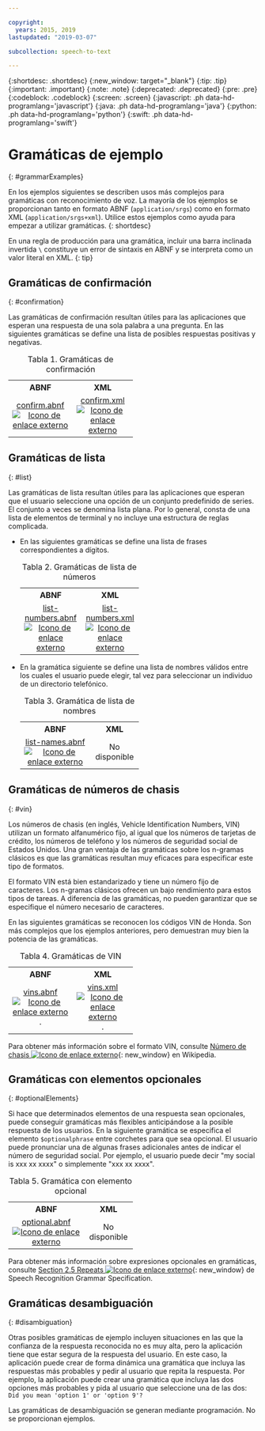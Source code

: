 ```yaml
---

copyright:
  years: 2015, 2019
lastupdated: "2019-03-07"

subcollection: speech-to-text

---
```


{:shortdesc: .shortdesc}
{:new_window: target="_blank"}
{:tip: .tip}
{:important: .important}
{:note: .note}
{:deprecated: .deprecated}
{:pre: .pre}
{:codeblock: .codeblock}
{:screen: .screen}
{:javascript: .ph data-hd-programlang='javascript'}
{:java: .ph data-hd-programlang='java'}
{:python: .ph data-hd-programlang='python'}
{:swift: .ph data-hd-programlang='swift'}

# Gramáticas de ejemplo
{: #grammarExamples}

En los ejemplos siguientes se describen usos más complejos para gramáticas con reconocimiento de voz. La mayoría de los ejemplos se proporcionan tanto en formato ABNF (`application/srgs`) como en formato XML (`application/srgs+xml`). Utilice estos ejemplos como ayuda para empezar a utilizar gramáticas.
{: shortdesc}

En una regla de producción para una gramática, incluir una barra inclinada invertida `\` constituye un error de sintaxis en ABNF y se interpreta como un valor literal en XML.
{: tip}

## Gramáticas de confirmación
{: #confirmation}

Las gramáticas de confirmación resultan útiles para las aplicaciones que esperan una respuesta de una sola palabra a una pregunta. En las siguientes gramáticas se define una lista de posibles respuestas positivas y negativas.

<table style="width:50%">
  <caption>Tabla 1. Gramáticas de confirmación</caption>
  <tr>
    <th style="text-align:center">ABNF</th>
    <th style="text-align:center">XML</th>
  </tr>
  <tr>
    <td style="text-align:center">
      <a target="_blank" href="https://watson-developer-cloud.github.io/doc-tutorial-downloads/speech-to-text/grammars/confirm.abnf" download="confirm.abnf">confirm.abnf <img src="../../icons/launch-glyph.svg" alt="Icono de enlace externo" title="Icono de enlace externo"></a>
    </td>
    <td style="text-align:center">
      <a target="_blank" href="https://watson-developer-cloud.github.io/doc-tutorial-downloads/speech-to-text/grammars/confirm.xml" download="confirm.xml">confirm.xml <img src="../../icons/launch-glyph.svg" alt="Icono de enlace externo" title="Icono de enlace externo"></a>
    </td>
  </tr>
</table>

## Gramáticas de lista
{: #list}

Las gramáticas de lista resultan útiles para las aplicaciones que esperan que el usuario seleccione una opción de un conjunto predefinido de series. El conjunto a veces se denomina lista plana. Por lo general, consta de una lista de elementos de terminal y no incluye una estructura de reglas complicada.

-   En las siguientes gramáticas se define una lista de frases correspondientes a dígitos.

    <table style="width:50%">
      <caption>Tabla 2. Gramáticas de lista de números</caption>
      <tr>
        <th style="text-align:center">ABNF</th>
        <th style="text-align:center">XML</th>
      </tr>
      <tr>
        <td style="text-align:center">
          <a target="_blank" href="https://watson-developer-cloud.github.io/doc-tutorial-downloads/speech-to-text/grammars/list-numbers.abnf" download="list-numbers.abnf">list-numbers.abnf <img src="../../icons/launch-glyph.svg" alt="Icono de enlace externo" title="Icono de enlace externo"></a>
        </td>
        <td style="text-align:center">
          <a target="_blank" href="https://watson-developer-cloud.github.io/doc-tutorial-downloads/speech-to-text/grammars/list-numbers.xml" download="list-numbers.xml">list-numbers.xml <img src="../../icons/launch-glyph.svg" alt="Icono de enlace externo" title="Icono de enlace externo"></a>
        </td>
      </tr>
    </table>

-   En la gramática siguiente se define una lista de nombres válidos entre los cuales el usuario puede elegir, tal vez para seleccionar un individuo de un directorio telefónico.

    <table style="width:50%">
      <caption>Tabla 3. Gramática de lista de nombres</caption>
      <tr>
        <th style="text-align:center">ABNF</th>
        <th style="text-align:center">XML</th>
      </tr>
      <tr>
        <td style="text-align:center">
          <a target="_blank" href="https://watson-developer-cloud.github.io/doc-tutorial-downloads/speech-to-text/grammars/list-names.abnf" download="list-names.abnf">list-names.abnf <img src="../../icons/launch-glyph.svg" alt="Icono de enlace externo" title="Icono de enlace externo"></a>
        </td>
        <td style="text-align:center">
          No disponible
        </td>
      </tr>
    </table>

## Gramáticas de números de chasis
{: #vin}

Los números de chasis (en inglés, Vehicle Identification Numbers, VIN) utilizan un formato alfanumérico fijo, al igual que los números de tarjetas de crédito, los números de teléfono y los números de seguridad social de Estados Unidos. Una gran ventaja de las gramáticas sobre los n-gramas clásicos es que las gramáticas resultan muy eficaces para especificar este tipo de formatos.

El formato VIN está bien estandarizado y tiene un número fijo de caracteres. Los n-gramas clásicos ofrecen un bajo rendimiento para estos tipos de tareas. A diferencia de las gramáticas, no pueden garantizar que se especifique el número necesario de caracteres.

En las siguientes gramáticas se reconocen los códigos VIN de Honda. Son más complejos que los ejemplos anteriores, pero demuestran muy bien la potencia de las gramáticas.

<table style="width:50%">
  <caption>Tabla 4. Gramáticas de VIN</caption>
  <tr>
    <th style="text-align:center">ABNF</th>
    <th style="text-align:center">XML</th>
  </tr>
  <tr>
    <td style="text-align:center">
      <a target="_blank" href="https://watson-developer-cloud.github.io/doc-tutorial-downloads/speech-to-text/grammars/vins.abnf" download="vins.abnf">vins.abnf <img src="../../icons/launch-glyph.svg" alt="Icono de enlace externo" title="Icono de enlace externo"></a>.
    </td>
    <td style="text-align:center">
      <a target="_blank" href="https://watson-developer-cloud.github.io/doc-tutorial-downloads/speech-to-text/grammars/vins.xml" download="vins.xml">vins.xml <img src="../../icons/launch-glyph.svg" alt="Icono de enlace externo" title="Icono de enlace externo"></a>.
    </td>
  </tr>
</table>

Para obtener más información sobre el formato VIN, consulte [Número de chasis ![Icono de enlace externo](../../icons/launch-glyph.svg "Icono de enlace externo")](https://en.wikipedia.org/wiki/Vehicle_identification_number){: new_window} en Wikipedia.

## Gramáticas con elementos opcionales
{: #optionalElements}

Si hace que determinados elementos de una respuesta sean opcionales, puede conseguir gramáticas más flexibles anticipándose a la posible respuesta de los usuarios. En la siguiente gramática se especifica el elemento `$optionalphrase` entre corchetes para que sea opcional. El usuario puede pronunciar una de algunas frases adicionales antes de indicar el número de seguridad social. Por ejemplo, el usuario puede decir "my social is xxx xx xxxx" o simplemente "xxx xx xxxx".

<table style="width:50%">
  <caption>Tabla 5. Gramática con elemento opcional</caption>
  <tr>
    <th style="text-align:center">ABNF</th>
    <th style="text-align:center">XML</th>
  </tr>
  <tr>
    <td style="text-align:center">
      <a target="_blank" href="https://watson-developer-cloud.github.io/doc-tutorial-downloads/speech-to-text/grammars/optional.abnf" download="optional.abnf">optional.abnf <img src="../../icons/launch-glyph.svg" alt="Icono de enlace externo" title="Icono de enlace externo"></a>
    </td>
    <td style="text-align:center">
      No disponible
    </td>
  </tr>
</table>

Para obtener más información sobre expresiones opcionales en gramáticas, consulte [Section 2.5 Repeats ![Icono de enlace externo](../../icons/launch-glyph.svg "Icono de enlace externo")](https://www.w3.org/TR/speech-grammar/#S2.5){: new_window} de Speech Recognition Grammar Specification.

## Gramáticas desambiguación
{: #disambiguation}

Otras posibles gramáticas de ejemplo incluyen situaciones en las que la confianza de la respuesta reconocida no es muy alta, pero la aplicación tiene que estar segura de la respuesta del usuario. En este caso, la aplicación puede crear de forma dinámica una gramática que incluya las respuestas más probables y pedir al usuario que repita la respuesta. Por ejemplo, la aplicación puede crear una gramática que incluya las dos opciones más probables y pida al usuario que seleccione una de las dos: `Did you mean 'option 1' or 'option 9'?`

Las gramáticas de desambiguación se generan mediante programación. No se proporcionan ejemplos.
